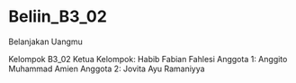 # Beliin_B3_02
Belanjakan Uangmu 

Kelompok B3_02 
Ketua Kelompok: Habib Fabian Fahlesi
Anggota 1: Anggito Muhammad Amien
Anggota 2: Jovita Ayu Ramaniyya
